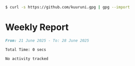 ```bash
$ curl -s https://github.com/kuuruni.gpg | gpg --import
```

# Weekly Report

<!--START_SECTION:waka-->

```md
From: 21 June 2025 - To: 28 June 2025

Total Time: 0 secs

No activity tracked
```

<!--END_SECTION:waka-->
